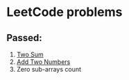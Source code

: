# LeetCode problems
## Passed:
1. [ Two Sum ](https://leetcode.com/problems/two-sum/)  
2. [Add Two Numbers](https://leetcode.com/problems/add-two-numbers/)  
3. Zero sub-arrays count
